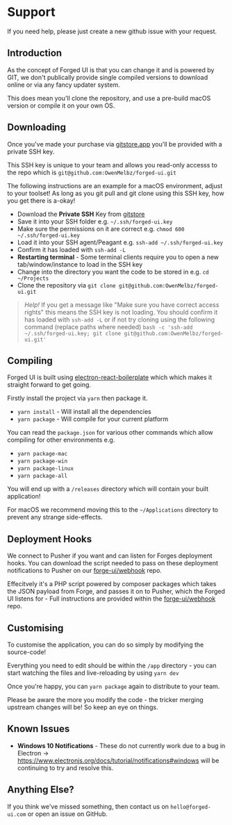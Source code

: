 # Support

If you need help, please just create a new github issue with your request.

## Introduction

As the concept of Forged UI is that you can change it and is powered by GIT, we don't publically provide single compiled versions to download online or via any fancy updater system.

This does mean you'll clone the repository, and use a pre-build macOS version or compile it on your own OS.

## Downloading

Once you've made your purchase via [gitstore.app](https://enjoy.gitstore.app/repositories/OwenMelbz/forged-ui) you'll be provided with a private SSH key.

This SSH key is unique to your team and allows you read-only accesss to the repo which is `git@github.com:OwenMelbz/forged-ui.git`

The following instructions are an example for a macOS environment, adjust to your toolset! As long as you git pull and git clone using this SSH key, how you get there is a-okay!

- Download the **Private SSH** Key from [gitstore](https://enjoy.gitstore.app/subscriptions)
- Save it into your SSH folder e.g. `~/.ssh/forged-ui.key`
- Make sure the permissions on it are correct e.g. `chmod 600 ~/.ssh/forged-ui.key`
- Load it into your SSH agent/Peagant e.g. `ssh-add ~/.ssh/forged-ui.key`
- Confirm it has loaded with `ssh-add -L`
- **Restarting terminal** - Some terminal clients require you to open a new tab/window/instance to load in the SSH key
- Change into the directory you want the code to be stored in e.g. `cd ~/Projects`
- Clone the repository via `git clone git@github.com:OwenMelbz/forged-ui.git`

> *Help!* If you get a message like "Make sure you have correct access rights" this means the SSH key is not loading. You should confirm it has loaded with `ssh-add -L` or if not try cloning using the following command (replace paths where needed) `bash -c 'ssh-add ~/.ssh/forged-ui.key; git clone git@github.com:OwenMelbz/forged-ui.git'`

## Compiling

Forged UI is built using [electron-react-boilerplate](https://github.com/electron-react-boilerplate/electron-react-boilerplate) which which makes it straight forward to get going.

Firstly install the project via `yarn` then package it.

- `yarn install` - Will install all the dependencies
- `yarn package` - Will compile for your current platform

You can read the `package.json` for various other commands which allow compiling for other environments e.g.

- `yarn package-mac`
- `yarn package-win`
- `yarn package-linux`
- `yarn package-all`

You will end up with a `/releases` directory which will contain your built application!

For macOS we recommend moving this to the `~/Applications` directory to prevent any strange side-effects.

## Deployment Hooks

We connect to Pusher if you want and can listen for Forges deployment hooks. You can download the script needed to pass on these deployment notifications to Pusher on our [forge-ui/webhook](https://github.com/forged-ui/webhook) repo.

Effecitvely it's a PHP script powered by composer packages which takes the JSON payload from Forge, and passes it on to Pusher, which the Forged UI listens for - Full instructions are provided within the [forge-ui/webhook](https://github.com/forged-ui/webhook) repo.

## Customising

To customise the application, you can do so simply by modifying the source-code!

Everything you need to edit should be within the `/app` directory - you can start watching the files and live-reloading by using `yarn dev` 

Once you're happy, you can `yarn package` again to distribute to your team.

Please be aware the more you modify the code - the tricker merging upstream changes will be! So keep an eye on things.

## Known Issues

- **Windows 10 Notifications** - These do not currently work due to a bug in Electron -> https://www.electronjs.org/docs/tutorial/notifications#windows will be continuing to try and resolve this.

## Anything Else?

If you think we've missed something, then contact us on `hello@forged-ui.com` or open an issue on GitHub.

